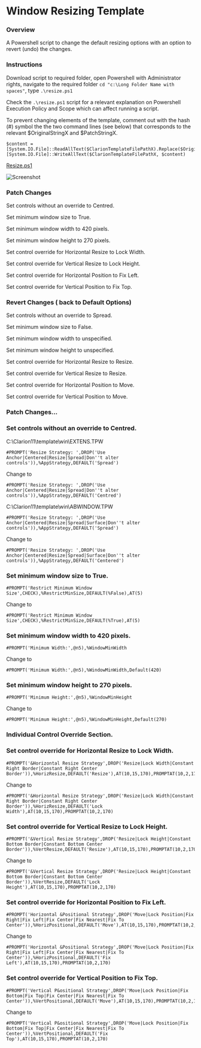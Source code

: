 # Window Resizing Template

### Overview 

A Powershell script to change the default resizing options with an option to revert (undo) the changes.

### Instructions

Download script to required folder, open Powershell with Administrator rights, navigate to the required folder ```cd "c:\Long Folder Name with spaces"```, type ```.\resize.ps1```

Check the ```.\resize.ps1``` script for a relevant explanation on Powershell Execution Policy and Scope which can affect running a script.

To prevent changing elements of the template, comment out with the hash (#) symbol the the two command lines (see below) that corresponds to the relevant $OriginalStringX and $PatchStringX.

```
$content = [System.IO.File]::ReadAllText($ClarionTemplateFilePathX).Replace($OriginalStringX,$PatchStringX)
[System.IO.File]::WriteAllText($ClarionTemplateFilePathX, $content)
```

[Resize.ps1](/resize.ps1)

![Screenshot](https://github.com/Intelligent-Silicon/Clarion-Template-Customisation/tree/main/ResizeTemplates.png)



### Patch Changes

Set controls without an override to Centred.

Set minimum window size to True.

Set minimum window width to 420 pixels.

Set minimum window height to 270 pixels.



Set control override for Horizontal Resize to Lock Width.

Set control override for Vertical Resize to Lock Height.

Set control override for Horizontal Position to Fix Left.

Set control override for Vertical Position to Fix Top.


### Revert Changes ( back to Default Options)

Set controls without an override to Spread.

Set minimum window size to False.

Set minimum window width to unspecified.

Set minimum window height to unspecified.



Set control override for Horizontal Resize to Resize.

Set control override for Vertical Resize to Resize.

Set control override for Horizontal Position to Move.

Set control override for Vertical Position to Move.


### Patch Changes...

### Set controls without an override to Centred.

C:\Clarion11\template\win\EXTENS.TPW
```
#PROMPT('Resize Strategy: ',DROP('Use Anchor|Centered|Resize|Spread|Don''t alter controls')),%AppStrategy,DEFAULT('Spread')
```

Change to 
```
#PROMPT('Resize Strategy: ',DROP('Use Anchor|Centered|Resize|Spread|Don''t alter controls')),%AppStrategy,DEFAULT('Centred')
```


C:\Clarion11\template\win\ABWINDOW.TPW
 
```
#PROMPT('Resize Strategy: ',DROP('Use Anchor|Centered|Resize|Spread|Surface|Don''t alter controls')),%AppStrategy,DEFAULT('Spread')
```

Change to
```
#PROMPT('Resize Strategy: ',DROP('Use Anchor|Centered|Resize|Spread|Surface|Don''t alter controls')),%AppStrategy,DEFAULT('Centered')
```

### Set minimum window size to True.

```
#PROMPT('Restrict Minimum Window Size',CHECK),%RestrictMinSize,DEFAULT(%False),AT(5)
```

Change to
```
#PROMPT('Restrict Minimum Window Size',CHECK),%RestrictMinSize,DEFAULT(%True),AT(5)
```

### Set minimum window width to 420 pixels.

```
#PROMPT('Minimum Width:',@n5),%WindowMinWidth
```

Change to 
```
#PROMPT('Minimum Width:',@n5),%WindowMinWidth,Default(420)
```

### Set minimum window height to 270 pixels.

```
#PROMPT('Minimum Height:',@n5),%WindowMinHeight
```

Change to
```
#PROMPT('Minimum Height:',@n5),%WindowMinHeight,Default(270)
```

### Individual Control Override Section.

### Set control override for Horizontal Resize to Lock Width.

```
#PROMPT('&Horizontal Resize Strategy',DROP('Resize|Lock Width|Constant Right Border|Constant Right Center Border')),%HorizResize,DEFAULT('Resize'),AT(10,15,170),PROMPTAT(10,2,170)
```

Change to
```
#PROMPT('&Horizontal Resize Strategy',DROP('Resize|Lock Width|Constant Right Border|Constant Right Center Border')),%HorizResize,DEFAULT('Lock Width'),AT(10,15,170),PROMPTAT(10,2,170)
```

### Set control override for Vertical Resize to Lock Height.

```
#PROMPT('&Vertical Resize Strategy',DROP('Resize|Lock Height|Constant Bottom Border|Constant Bottom Center Border')),%VertResize,DEFAULT('Resize'),AT(10,15,170),PROMPTAT(10,2,170)
```

Change to
```
#PROMPT('&Vertical Resize Strategy',DROP('Resize|Lock Height|Constant Bottom Border|Constant Bottom Center Border')),%VertResize,DEFAULT('Lock Height'),AT(10,15,170),PROMPTAT(10,2,170)
```

### Set control override for Horizontal Position to Fix Left.

```
#PROMPT('Horizontal &Positional Strategy',DROP('Move|Lock Position|Fix Right|Fix Left|Fix Center|Fix Nearest|Fix To Center')),%HorizPositional,DEFAULT('Move'),AT(10,15,170),PROMPTAT(10,2,170)
```

Change to
```
#PROMPT('Horizontal &Positional Strategy',DROP('Move|Lock Position|Fix Right|Fix Left|Fix Center|Fix Nearest|Fix To Center')),%HorizPositional,DEFAULT('Fix Left'),AT(10,15,170),PROMPTAT(10,2,170)
```

### Set control override for Vertical Position to Fix Top.

```
#PROMPT('Vertical P&ositional Strategy',DROP('Move|Lock Position|Fix Bottom|Fix Top|Fix Center|Fix Nearest|Fix To Center')),%VertPositional,DEFAULT('Move'),AT(10,15,170),PROMPTAT(10,2,170)
```

Change to
```
#PROMPT('Vertical P&ositional Strategy',DROP('Move|Lock Position|Fix Bottom|Fix Top|Fix Center|Fix Nearest|Fix To Center')),%VertPositional,DEFAULT('Fix Top'),AT(10,15,170),PROMPTAT(10,2,170)
```
